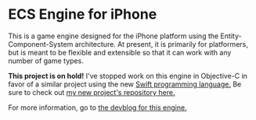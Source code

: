 ECS Engine for iPhone
===

This is a game engine designed for the iPhone platform using the Entity-Component-System architecture. At present, it is primarily for platformers, but is meant to be flexible and extensible so that it can work with any number of game types.

**This project is on hold!** I've stopped work on this engine in Objective-C in favor of a similar project using the new [Swift programming language.](https://developer.apple.com/swift/) Be sure to check out [my new project's repository here.](https://github.com/thelukester92/swift-engine)

For more information, go to [the devblog for this engine.](http://devblog.lukesterwebdesign.com/)